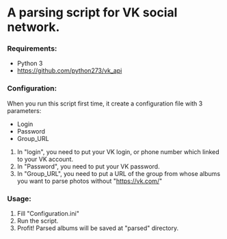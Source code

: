 # A parsing script for VK social network.

### Requirements:
- Python 3
- https://github.com/python273/vk_api

### Configuration:
When you run this script first time, it create a configuration file with 3 parameters:
- Login
- Password
- Group_URL

1. In "login", you need to put your VK login, or phone number which linked to your VK account.
2. In "Password", you need to put your VK password.
3. In "Group_URL", you need to put a URL of the group from whose albums you want to parse photos without "https://vk.com/"

### Usage:
1. Fill "Configuration.ini"
2. Run the script.
3. Profit! Parsed albums will be saved at "parsed" directory.